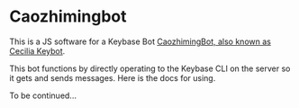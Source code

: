 # Caozhimingbot

This is a JS software for a Keybase Bot [CaozhimingBot, also known as Cecilia Keybot](https://keybase.io/caozhimingbot).

This bot functions by directly operating to the Keybase CLI on the server so it gets and sends messages.
Here is the docs for using.

To be continued...
